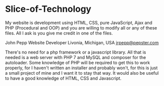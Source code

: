 # Slice-of-Technology
My website is development using HTML, CSS, pure JavaScript, Ajax and PHP (Procedural and OOP) and you are willing to modify all or any of these files. All I ask is you give me credit in one of the files.

John Pepp
Website Developer
Livonia, Michigan, USA
jrpepp@pepster.com 

There's no need for a php framework or a javascript library. All that is needed is a web server with PHP 7 and MySQL and composer for the autoloader. Some knowledge of PHP will be required to get this to work properly, for I haven't written an installer and probably won't, for this is just a small project of mine and I want it to stay that way. It would also be useful to have a good knowledge of HTML, CSS and Javascript. 
